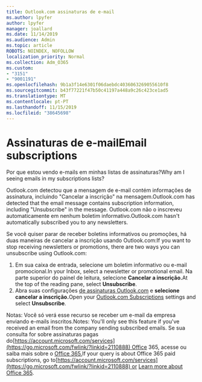 ```yaml
---
title: Outlook.com assinaturas de e-mail
ms.author: lpyfer
author: lpyfer
manager: joallard
ms.date: 11/14/2019
ms.audience: Admin
ms.topic: article
ROBOTS: NOINDEX, NOFOLLOW
localization_priority: Normal
ms.collection: Adm_O365
ms.custom:
- "3151"
- "9001191"
ms.openlocfilehash: 9b1a3f14e6301f06daebdc4036063269055610f8
ms.sourcegitcommit: b43f77221f47b50c41197a448a9c26c423ce1ad5
ms.translationtype: MT
ms.contentlocale: pt-PT
ms.lasthandoff: 11/15/2019
ms.locfileid: "38645698"
---
```

# <a name="email-subscriptions"></a><span data-ttu-id="9717f-102">Assinaturas de e-mail</span><span class="sxs-lookup"><span data-stu-id="9717f-102">Email subscriptions</span></span>

<span data-ttu-id="9717f-103">Por que estou vendo e-mails em minhas listas de assinaturas?</span><span class="sxs-lookup"><span data-stu-id="9717f-103">Why am I seeing emails in my subscriptions lists?</span></span>

<span data-ttu-id="9717f-104">Outlook.com detectou que a mensagem de e-mail contém informações de assinatura, incluindo "Cancelar a inscrição" na mensagem.</span><span class="sxs-lookup"><span data-stu-id="9717f-104">Outlook.com has detected that the email message contains subscription information, including "Unsubscribe" in the message.</span></span> <span data-ttu-id="9717f-105">Outlook.com não o inscreveu automaticamente em nenhum boletim informativo.</span><span class="sxs-lookup"><span data-stu-id="9717f-105">Outlook.com hasn't automatically subscribed you to any newsletters.</span></span>

<span data-ttu-id="9717f-106">Se você quiser parar de receber boletins informativos ou promoções, há duas maneiras de cancelar a inscrição usando Outlook.com:</span><span class="sxs-lookup"><span data-stu-id="9717f-106">If you want to stop receiving newsletters or promotions, there are two ways you can unsubscribe using Outlook.com:</span></span>
1. <span data-ttu-id="9717f-107">Em sua caixa de entrada, selecione um boletim informativo ou e-mail promocional.</span><span class="sxs-lookup"><span data-stu-id="9717f-107">In your Inbox, select a newsletter or promotional email.</span></span> <span data-ttu-id="9717f-108">Na parte superior do painel de leitura, selecione **Cancelar a inscrição.**</span><span class="sxs-lookup"><span data-stu-id="9717f-108">At the top of the reading pane, select **Unsubscribe**.</span></span>
2. <span data-ttu-id="9717f-109">Abra suas configurações [de assinaturas Outlook.com](https://go.microsoft.com/fwlink/?linkid=2110887) e **selecione cancelar a inscrição.**</span><span class="sxs-lookup"><span data-stu-id="9717f-109">Open your [Outlook.com Subscriptions](https://go.microsoft.com/fwlink/?linkid=2110887) settings and select **Unsubscribe**.</span></span>

<span data-ttu-id="9717f-110">Notas: Você só verá esse recurso se receber um e-mail da empresa enviando e-mails inscritos.</span><span class="sxs-lookup"><span data-stu-id="9717f-110">Notes: You'll only see this feature if you've received an email from the company sending subscribed emails.</span></span>
<span data-ttu-id="9717f-111">Se sua consulta for sobre assinaturas pagas do[https://account.microsoft.com/services](https://go.microsoft.com/fwlink/?linkid=2110888) Office 365, acesse ou saiba mais sobre o [Office 365.](https://products.office.com/compare-all-microsoft-office-products?tab=1&WT.mc_id=PROD_OL-Web_Support_O365NewValue_Upgrade)</span><span class="sxs-lookup"><span data-stu-id="9717f-111">If your query is about Office 365 paid subscriptions, go to[https://account.microsoft.com/services](https://go.microsoft.com/fwlink/?linkid=2110888) or [Learn more about Office 365](https://products.office.com/compare-all-microsoft-office-products?tab=1&WT.mc_id=PROD_OL-Web_Support_O365NewValue_Upgrade).</span></span>
  